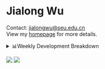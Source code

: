 #  Jialong Wu

Contact: jialongwu@seu.edu.cn<br>
View my [homepage](https://callanwu.github.io/) for more details.

<details><summary>📊Weekly Development Breakdown</summary>

<!--START_SECTION:waka-->

```txt
From: 26 July 2024 - To: 02 August 2024

Total Time: 14 hrs 38 mins

Python       8 hrs 13 mins   ██████████████░░░░░░░░░░░   56.14 %
Bash         2 hrs 26 mins   ████▒░░░░░░░░░░░░░░░░░░░░   16.67 %
Other        1 hr 33 mins    ██▓░░░░░░░░░░░░░░░░░░░░░░   10.68 %
JSON         1 hr 27 mins    ██▒░░░░░░░░░░░░░░░░░░░░░░   09.93 %
Text         48 mins         █▒░░░░░░░░░░░░░░░░░░░░░░░   05.56 %
```

<!--END_SECTION:waka-->

[![wakatime](https://wakatime.com/badge/user/c6720b29-9431-4a60-bc9d-e1fb2b6bd65f.svg)](https://wakatime.com/@c6720b29-9431-4a60-bc9d-e1fb2b6bd65f)
</details>

[![](https://img.shields.io/badge/Google%20Scholar-4385FE.svg?&color=d6d6d6&style=flat-square&logo=google-scholar)](https://scholar.google.com/citations?user=6eg2m4YAAAAJ)
![](https://komarev.com/ghpvc/?username=callanwu)
